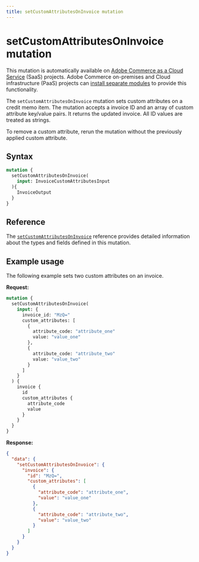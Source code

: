 ```yaml
---
title: setCustomAttributesOnInvoice mutation
---
```


# setCustomAttributesOnInvoice mutation

<InlineAlert variant="important" slots="text" />

This mutation is automatically available on [Adobe Commerce as a Cloud Service](https://experienceleague.adobe.com/en/docs/commerce/cloud-service/overview) (SaaS) projects. Adobe Commerce on-premises and Cloud infrastructure (PaaS) projects can [install separate modules](./index.md) to provide this functionality.

The `setCustomAttributesOnInvoice` mutation sets custom attributes on a credit memo item. The mutation accepts a invoice ID and an array of custom attribute key/value pairs. It returns the updated invoice. All ID values are treated as strings.

To remove a custom attribute, rerun the mutation without the previously applied custom attribute.

## Syntax

```graphql
mutation {
  setCustomAttributesOnInvoice(
    input: InvoiceCustomAttributesInput
  ){    
    InvoiceOutput
  }
}
```

## Reference

The [`setCustomAttributesOnInvoice`](https://developer.adobe.com/commerce/services/graphql/reference/saas-api/index.html#mutation-setCustomAttributesOnInvoice) reference provides detailed information about the types and fields defined in this mutation.

## Example usage

The following example sets two custom attributes on an invoice.

**Request:**

```graphql
mutation {
  setCustomAttributesOnInvoice(
    input: {
      invoice_id: "MzQ="
      custom_attributes: [
        {
          attribute_code: "attribute_one"
          value: "value_one"
        },
        {
          attribute_code: "attribute_two"
          value: "value_two"
        }
      ]
    }
  ) {
    invoice {
      id
      custom_attributes {
        attribute_code
        value
      }
    }
  }
}
```

**Response:**

```json
{
  "data": {
    "setCustomAttributesOnInvoice": {
      "invoice": {
        "id": "MzQ=",
        "custom_attributes": [
          {
            "attribute_code": "attribute_one",
            "value": "value_one"
          },
          {
            "attribute_code": "attribute_two",
            "value": "value_two"
          }
        ]
      }
    }
  }
}
```
